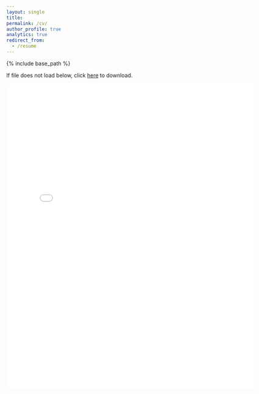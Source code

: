 ```yaml
---
layout: single
title:
permalink: /cv/
author_profile: true
analytics: true
redirect_from:
  - /resume
---
```


{% include base_path %}

If file does not load below, click [here](https://yashchitalia.github.io/files/Yash_Resume_PhD_General_12182021.pdf) to download.

<embed src="{{ site.baseurl }}/files/Yash_Resume_PhD_General_12182021.pdf" width="650" height="800" type='application/pdf'>